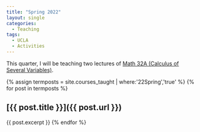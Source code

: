 ```yaml
---
title: "Spring 2022"
layout: single
categories:
  - Teaching
tags:
  - UCLA
  - Activities
---
```


This quarter, I will be teaching two lectures of [Math 32A (Calculus of Several Variables)](/teaching/math-32a).

<!--end_excerpt-->

{% assign termposts = site.courses_taught | where:'22Spring','true' %}
    {% for post in termposts %}

## [{{ post.title }}]({{ post.url }})

{{ post.excerpt }}
    {% endfor %}